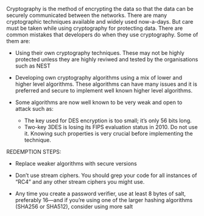 Cryptography is the method of encrypting the data so that the data can be securely communicated between the networks. There are many cryptographic techniques available and widely used now-a-days.
But care must be taken while using cryptography for protecting data.
There are common mistakes that developers do when they use cryptography. Some of them are:

- Using their own cryptography techniques. These may not be highly protected unless they are highly reviwed and tested by the organisations such as NEST

- Developing own cryptography algorithms using a mix of lower and higher level algorithms. These algorithms can have many issues and it is preferred and secure to implement well known higher level algorithms.

- Some algorithms are now well known to be very weak and open to attack such as:
    - The key used for DES encryption is too small; it’s only 56 bits long.
    - Two-key 3DES is losing its FIPS evaluation status in 2010. Do not use it.
  Knowing such properties is very crucial before implementing the technique.
  
REDEMPTION STEPS:

- Replace weaker algorithms with secure versions

- Don’t use stream ciphers. You should grep your code for all instances of “RC4”
and any other stream ciphers you might use.

- Any time you create a password verifier, use at least 8 bytes of salt, preferably 16—and if
you’re using one of the larger hashing algorithms (SHA256 or SHA512), consider using
more salt


